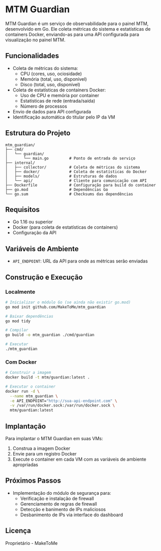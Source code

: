 # MTM Guardian

MTM Guardian é um serviço de observabilidade para o painel MTM, desenvolvido em Go. Ele coleta métricas do sistema e estatísticas de containers Docker, enviando-as para uma API configurada para visualização no painel MTM.

## Funcionalidades

- Coleta de métricas do sistema:
  - CPU (cores, uso, ociosidade)
  - Memória (total, uso, disponível)
  - Disco (total, uso, disponível)
- Coleta de estatísticas de containers Docker:
  - Uso de CPU e memória por container
  - Estatísticas de rede (entrada/saída)
  - Número de processos
- Envio de dados para API configurada
- Identificação automática do titular pelo IP da VM

## Estrutura do Projeto

```
mtm_guardian/
├── cmd/
│   └── guardian/
│       └── main.go         # Ponto de entrada do serviço
├── internal/
│   ├── collector/          # Coleta de métricas do sistema
│   ├── docker/             # Coleta de estatísticas do Docker
│   ├── models/             # Estruturas de dados
│   └── api/                # Cliente para comunicação com API
├── Dockerfile              # Configuração para build do container
├── go.mod                  # Dependências Go
└── go.sum                  # Checksums das dependências
```

## Requisitos

- Go 1.16 ou superior
- Docker (para coleta de estatísticas de containers)
- Configuração da API

## Variáveis de Ambiente

- `API_ENDPOINT`: URL da API para onde as métricas serão enviadas

## Construção e Execução

### Localmente

```bash
# Inicializar o módulo Go (se ainda não existir go.mod)
go mod init github.com/MakeToMe/mtm_guardian

# Baixar dependências
go mod tidy

# Compilar
go build -o mtm_guardian ./cmd/guardian

# Executar
./mtm_guardian
```

### Com Docker

```bash
# Construir a imagem
docker build -t mtm/guardian:latest .

# Executar o container
docker run -d \
  --name mtm_guardian \
  -e API_ENDPOINT="http://sua-api-endpoint.com" \
  -v /var/run/docker.sock:/var/run/docker.sock \
  mtm/guardian:latest
```

## Implantação

Para implantar o MTM Guardian em suas VMs:

1. Construa a imagem Docker
2. Envie para um registro Docker
3. Execute o container em cada VM com as variáveis de ambiente apropriadas

## Próximos Passos

- Implementação do módulo de segurança para:
  - Verificação e instalação de firewall
  - Gerenciamento de regras de firewall
  - Detecção e banimento de IPs maliciosos
  - Desbanimento de IPs via interface do dashboard

## Licença

Proprietário - MakeToMe

